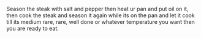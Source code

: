 Season the steak with salt and pepper then heat ur pan and put oil on it, then cook the steak and season it again while its on the pan and let it cook till its medium rare, rare, well done or whatever temperature you want then you are ready to eat.